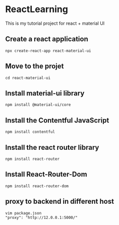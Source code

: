 # ReactLearning
This is my tutorial project for react + material UI

## Create a react application
```
npx create-react-app react-material-ui
```

## Move to the projet
```
cd react-material-ui
```

## Install material-ui library
```
npm install @material-ui/core
```

## Install the Contentful JavaScript
```
npm install contentful
```
## Install the react router library
```
npm install react-router
```
## Install React-Router-Dom
```
npm install react-router-dom
```

## proxy to backend in different host
```
vim package.json
"proxy": "http://12.0.0.1:5000/"
```
